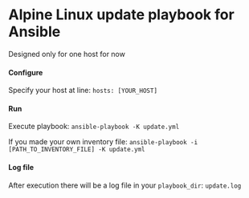 # Alpine Linux update playbook for Ansible
Designed only for one host for now

#### Configure
Specify your host at line:
`hosts: [YOUR_HOST]`

#### Run
Execute playbook:
`ansible-playbook -K update.yml`

If you made your own inventory file:
`ansible-playbook -i [PATH_TO_INVENTORY_FILE] -K update.yml`

#### Log file
After execution there will be a log file in your `playbook_dir`:
`update.log`
